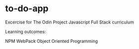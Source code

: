 # to-do-app
Excercise for The Odin Project Javascript Full Stack curriculum

Learning outcomes:

NPM
WebPack
Object Oriented Programming
